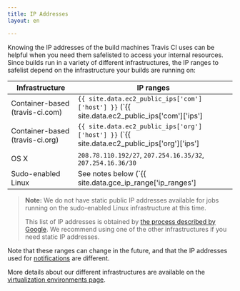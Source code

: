 ```yaml
---
title: IP Addresses
layout: en

---
```


Knowing the IP addresses of the build machines Travis CI uses can be helpful
when you need them safelisted to access your internal resources. Since builds
run in a variety of different infrastructures, the IP ranges to safelist depend
on the infrastructure your builds are running on:

| Infrastructure                  | IP ranges                                                                                                       |
| ------------------------------- | ----------------------------------------------------------------------------------------------------------------|
| Container-based (travis-ci.com) | `{{ site.data.ec2_public_ips['com']['host'] }}` (`{{ site.data.ec2_public_ips['com']['ips'] | join: "`, `" }}`) |
| Container-based (travis-ci.org) | `{{ site.data.ec2_public_ips['org']['host'] }}` (`{{ site.data.ec2_public_ips['org']['ips'] | join: "`, `" }}`) |
| OS X                            | `208.78.110.192/27`, `207.254.16.35/32`, `207.254.16.36/30`                                                                                             |
| Sudo-enabled Linux              | See notes below (`{{ site.data.gce_ip_range['ip_ranges'] | join: "`, `" }}`)                                     |

> **Note:** We do not have static public IP addresses available for jobs running on the
> sudo-enabled Linux infrastructure at this time.
>
> This list of IP addresses is obtained by [the process described by
> Google](https://cloud.google.com/compute/docs/faq#where_can_i_find_short_product_name_ip_ranges).
> We recommend using one of the other infrastructures if you need static IP
> addresses.

Note that these ranges can change in the future, and that the IP addresses used
for [notifications](/user/notifications) are different.

More details about our different infrastructures are available on the
[virtualization environments
page](/user/reference/overview/#Virtualization-environments).
